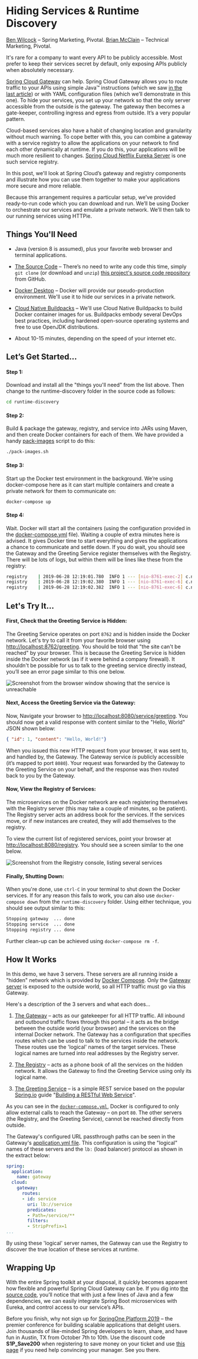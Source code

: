 # Hiding Services & Runtime Discovery

[Ben Wilcock][30] – Spring Marketing, Pivotal.
[Brian McClain][31] – Technical Marketing, Pivotal.

It's rare for a company to want every API to be publicly accessible. Most prefer to keep their services secret by default, only exposing APIs publicly when absolutely necessary. 

[Spring Cloud Gateway][14] can help. Spring Cloud Gateway allows you to route traffic to your APIs using simple Java™ instructions (which we saw [in the last article][15]) or with YAML configuration files (which we’ll demonstrate in this one). To hide your services, you set up your network so that the only server accessible from the outside is the gateway. The gateway then becomes a gate-keeper, controlling ingress and egress from outside. It’s a very popular pattern.

Cloud-based services also have a habit of changing location and granularity without much warning. To cope better with this, you can combine a gateway with a service registry to allow the applications on your network to find each other dynamically at runtime. If you do this, your applications will be much more resilient to changes. [Spring Cloud Netflix Eureka Server][13] is one such service registry.

In this post, we'll look at Spring Cloud’s gateway and registry components and illustrate how you can use them together to make your applications more secure and more reliable. 

Because this arrangement requires a particular setup, we’ve provided ready-to-run code which you can download and run. We’ll be using Docker to orchestrate our services and emulate a private network. We’ll then talk to our running services using HTTPie.

## Things You'll Need

* Java (version 8 is assumed), plus your favorite web browser and terminal applications.

* [The Source Code][3] – There’s no need to write any code this time, simply `git clone` (or download and `unzip`) [this project's source code repository][3] from GitHub.

* [Docker Desktop][1] – Docker will provide our pseudo-production environment. We'll use it to hide our services in a private network.

* [Cloud Native Buildpacks][2] – We'll use Cloud Native Buildpacks to build Docker container images for us. Buildpacks embody several DevOps best practices, including hardened open-source operating systems and free to use OpenJDK distributions.

* About 10-15 minutes, depending on the speed of your internet etc.
  
## Let’s Get Started...

#### Step 1:

Download and install all the "things you'll need" from the list above. Then change to the runtime-discovery folder in the source code as follows:

```bash
cd runtime-discovery
```

#### Step 2:

Build & package the gateway, registry, and service into JARs using Maven, and then create Docker containers for each of them. We have provided a handy [pack-images][21] script to do this:

  ```bash
 ./pack-images.sh
  ```

#### Step 3:

Start up the Docker test environment in the background. We’re using docker-compose here as it can start multiple containers and create a private network for them to communicate on:

  ```bash
  docker-compose up
  ```

#### Step 4:

Wait. Docker will start all the containers (using the configuration provided in the [docker-compose.yml][8] file). Waiting a couple of extra minutes here is advised. It gives Docker time to start everything and gives the applications a chance to communicate and settle down. If you do wait, you should see the Gateway and the Greeting Service register themselves with the Registry. There will be lots of logs, but within them will be lines like these from the registry:


```bash
registry    | 2019-06-28 12:19:01.780  INFO 1 --- [nio-8761-exec-2] c.n.e.registry.AbstractInstanceRegistry  : Registered instance REGISTRY/db1d80613789:registry:8761 with status UP (replication=false)
registry    | 2019-06-28 12:19:02.380  INFO 1 --- [nio-8761-exec-6] c.n.e.registry.AbstractInstanceRegistry  : Registered instance GATEWAY/9c0c0c9ba027:gateway:8760 with status UP (replication=true)
registry    | 2019-06-28 12:19:02.382  INFO 1 --- [nio-8761-exec-6] c.n.e.registry.AbstractInstanceRegistry  : Registered instance SERVICE/fe7e38b21cac:service:8762 with status UP (replication=true)
```
## Let's Try It...

#### First, Check that the Greeting Service is Hidden:

The Greeting Service operates on port `8762` and is hidden inside the Docker network. Let's try to call it from your favorite browser using [http://localhost:8762/greeting](http://localhost:8762/greeting). You should be told that "the site can't be reached" by your browser. This is because the Greeting Service is hidden inside the Docker network (as if it were behind a company firewall). It shouldn't be possible for us to talk to the greeting service directly instead, you’ll see an error page similar to this one below.

![Screenshot from the browser window showing that the service is unreachable][22]

#### Next, Access the Greeting Service via the Gateway:

Now, Navigate your browser to [http://localhost:8080/service/greeting][11]. You should now get a valid response with content similar to the "Hello, World" JSON shown below:

```json
{ "id": 1, "content": "Hello, World!"}
```

When you issued this new HTTP request from your browser, it was sent to, and handled by, the Gateway. The Gateway service _is_ publicly accessible (it’s mapped to port `8080`). Your request was forwarded by the Gateway to the Greeting Service on your behalf, and the response was then routed back to you by the Gateway.

#### Now, View the Registry of Services:

The microservices on the Docker network are each registering themselves with the Registry server (this may take a couple of minutes, so be patient). The Registry server acts an address book for the services. If the services move, or if new instances are created, they will add themselves to the registry.

To view the current list of registered services, point your browser at [http://localhost:8080/registry][10]. You should see a screen similar to the one below.

![Screenshot from the Registry console, listing several services][12]

#### Finally, Shutting Down:

When you're done, use `ctrl-C` in your terminal to shut down the Docker services. If for any reason this fails to work, you can also use `docker-compose down` from the `runtime-discovery` folder. Using either technique, you should see output similar to this:

```bash
Stopping gateway  ... done
Stopping service  ... done
Stopping registry ... done
```

Further clean-up can be achieved using `docker-compose rm -f`.

## How It Works

In this demo, we have 3 servers. These servers are all running inside a "hidden" network which is provided by [Docker Compose][20]. Only the [Gateway server][5] is exposed to the outside world, so all HTTP traffic must go via this Gateway.

Here's a description of the 3 servers and what each does...

1. [The Gateway][5] – acts as our gatekeeper for all HTTP traffic. All inbound and outbound traffic flows through this portal – it acts as the bridge between the outside world (your browser) and the services on the internal Docker network. The Gateway has a configuration that specifies routes which can be used to talk to the services inside the network. These routes use the 'logical' names of the target services. These logical names are turned into real addresses by the Registry server.

2. [The Registry][6] – acts as a phone book of all the services on the hidden network. It allows the Gateway to find the Greeting Service using only its logical name.

3. [The Greeting Service][7] – is a simple REST service based on the popular [Spring.io](spring.io) guide "[Building a RESTful Web Service][4]".

As you can see in the [`docker-compose.yml`][8], Docker is configured to only allow external calls to reach the Gateway – on port `80`. The other servers (the Registry, and the Greeting Service), cannot be reached directly from outside.

The Gateway's configured URL passthrough paths can be seen in the Gateway's [application.yml file][9]. This configuration is using the "logical" names of these servers and the `lb:` (load balancer) protocol as shown in the extract below:

```yaml
spring:
  application:
    name: gateway  
  cloud:
    gateway:
      routes:
      - id: service
        uri: lb://service
        predicates:
        - Path=/service/**
        filters:
        - StripPrefix=1
...
```

By using these 'logical' server names, the Gateway can use the Registry to discover the true location of these services at runtime.
## Wrapping Up

With the entire Spring toolkit at your disposal, it quickly becomes apparent how flexible and powerful Spring Cloud Gateway can be. If you dig into [the source code][3], you’ll notice that with just a few lines of Java and a few dependencies, we can easily integrate Spring Boot microservices with Eureka, and control access to our service’s APIs. 

Before you finish, why not sign up for [SpringOne Platform 2019][18] – the premier conference for building scalable applications that delight users. Join thousands of like-minded Spring developers to learn, share, and have fun in Austin, TX from October 7th to 10th.  Use the discount code **S1P_Save200** when registering to save money on your ticket and use [this page][19] if you need help convincing your manager. See you there.

[1]: https://www.docker.com/products/docker-desktop
[2]: https://buildpacks.io/docs/app-journey/
[3]: https://github.com/benwilcock/spring-cloud-gateway-demo.git
[4]: https://spring.io/guides/gs/rest-service/
[5]: https://github.com/benwilcock/spring-cloud-gateway-demo/tree/master/runtime-discovery/gateway
[6]: https://github.com/benwilcock/spring-cloud-gateway-demo/tree/master/runtime-discovery/registry
[7]: https://github.com/benwilcock/spring-cloud-gateway-demo/tree/master/runtime-discovery/service
[8]: https://github.com/benwilcock/spring-cloud-gateway-demo/blob/master/runtime-discovery/docker-compose.yml
[9]: https://github.com/benwilcock/spring-cloud-gateway-demo/blob/master/runtime-discovery/gateway/src/main/resources/application.yml
[10]: http://localhost:8080/registry
[11]: http://localhost:8080/service/greeting
[12]: /img/registry.png
[13]: https://spring.io/guides/gs/service-registration-and-discovery/
[14]: https://spring.io/guides/gs/gateway/
[15]: https://content.pivotal.io/practitioners/getting-started-with-spring-cloud-gateway-3
[16]: https://httpie.org/
[17]: https://github.com/OlgaMaciaszek/spring-cloud-netflix-demo
[18]: https://springoneplatform.io/
[19]: https://springoneplatform.io/2019/convince-your-manager
[20]: https://docs.docker.com/compose/
[21]: https://github.com/benwilcock/spring-cloud-gateway-demo/blob/master/runtime-discovery/pack-images.yml
[22]: /img/unreachable.png

[30]: https://twitter.com/benbravo73
[31]: https://twitter.com/BrianMMcClain